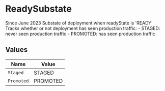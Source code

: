 # ReadySubstate

Since June 2023 Substate of deployment when readyState is 'READY' Tracks whether or not deployment has seen production traffic: - STAGED: never seen production traffic - PROMOTED: has seen production traffic


## Values

| Name       | Value      |
| ---------- | ---------- |
| `Staged`   | STAGED     |
| `Promoted` | PROMOTED   |